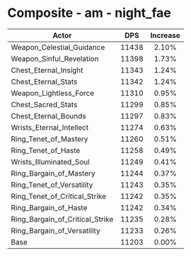 # Composite - am - night_fae
| Actor | DPS | Increase |
|---|:---:|:---:|
|Weapon_Celestial_Guidance|11438|2.10%|
|Weapon_Sinful_Revelation|11398|1.73%|
|Chest_Eternal_Insight|11343|1.24%|
|Chest_Eternal_Stats|11342|1.24%|
|Weapon_Lightless_Force|11310|0.95%|
|Chest_Sacred_Stats|11299|0.85%|
|Chest_Eternal_Bounds|11297|0.83%|
|Wrists_Eternal_Intellect|11274|0.63%|
|Ring_Tenet_of_Mastery|11260|0.51%|
|Ring_Tenet_of_Haste|11258|0.49%|
|Wrists_Illuminated_Soul|11249|0.41%|
|Ring_Bargain_of_Mastery|11244|0.37%|
|Ring_Tenet_of_Versatility|11243|0.35%|
|Ring_Tenet_of_Critical_Strike|11242|0.35%|
|Ring_Bargain_of_Haste|11242|0.34%|
|Ring_Bargain_of_Critical_Strike|11235|0.28%|
|Ring_Bargain_of_Versatility|11233|0.26%|
|Base|11203|0.00%|
